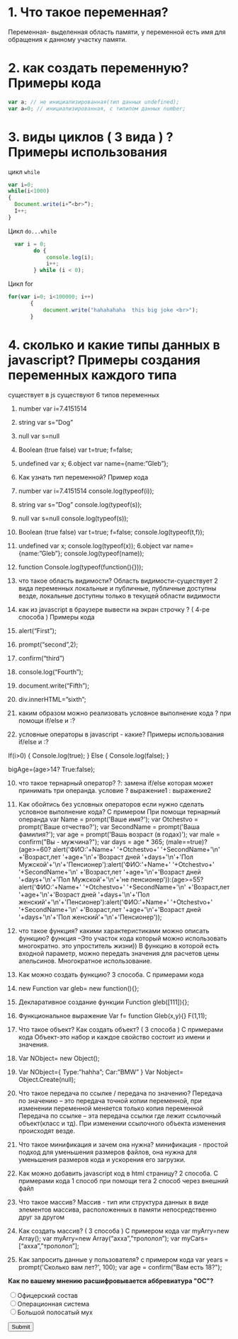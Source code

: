 # 1.	Что такое переменная?

Переменная-  выделенная область памяти, у переменной есть имя для обращения к данному участку памяти.

# 2.	как создать переменную? Примеры кода
```javascript
var a; // не инициализированная(тип данных undefined);
var a=0; // инициализированная, с типипом данных number;
```

# 3.	виды циклов ( 3 вида ) ? Примеры использования
цикл `while`
```javascript
var i=0;
while(i<1000)
{
  Document.write(i+”<br>”);
  I++;
}
```
Цикл `do...while`
```javascript
  var i = 0;
        do {
            console.log(i);
            i++;
        } while (i < 0);
```
Цикл for
```javascript
for(var i=0; i<100000; i++)
       {
           document.write("hahahahaha  this big joke <br>");
       }
```
# 4.	сколько и какие типы данных в javascript? Примеры создания переменных каждого типа
существует в js существуют 6 типов переменных
1. number var i=7.4151514
2. string var s=”Dog”
3. null var s=null
4. Boolean (true false) var t=true; f=false;
5. undefined    var x;
6.object var name={name:”Gleb”};
5.	Как узнать тип переменной? Пример кода
1. number var i=7.4151514 
console.log(typeof(i)); 
2. string var s=”Dog”
console.log(typeof(s)); 
3. null var s=null
console.log(typeof(s)); 
4. Boolean (true false) var t=true; f=false;
console.log(typeof(t,f)); 
5. undefined    var x;
console.log(typeof(x)); 
6.object var name={name:”Gleb”};
console.log(typeof(name)); 
7.  function
Console.log(typeof(function(){}));

6.	что такое область видимости?
Область видимости-существует 2 вида переменных локальные и публичные, публичные доступны везде, локальные доступны только в текущей области видимости
7.	как из javascript в брaузере вывести на экран строчку ? ( 4-ре способа ) Примеры кода
1.	alert(“First”);
2.	prompt(“second”,2);
3.	confirm(“third”)
4.	console.log(“Fourth”);
5.	document.write(“Fifth”);
6.	div.innerHTML=”sixth”;
8.	каким образом можно реализовать условное выполнение кода ?
при помощи if/else и :?
9.	условные операторы в javascript - какие? Примеры использования
if/else и :?

If(i>0)
{
Console.log(true);
}
Else
{
Console.log(false);
}

bigAge=(age>14? True:false);

10.	что такое тернарный оператор?
?:   замена if/else которая может принимать три операнда.
условие ? выражение1 : выражение2
11.	Как обойтись без условных операторов если нужно сделать условное выполнение кода? С примером
При помощи тернарный операнда
var Name = prompt('Ваше имя?');
        var Otchestvo = prompt('Ваше отчество?');
        var SecondName = prompt('Ваша фамилия?');
        var age = prompt('Вашь возраст (в годах)');
        var male = confirm("Вы - мужчина?");
        var days = age * 365;
        (male==true)?(age>=60? alert('ФИО:'+Name+' '+Otchestvo+' '+SecondName+'\n' +'Возраст,лет '+age+'\n'+'Возраст дней '+days+'\n'+'Пол Мужской'+'\n'+'Пенсионер'):alert('ФИО:'+Name+' '+Otchestvo+' '+SecondName+'\n' +'Возраст,лет '+age+'\n'+'Возраст дней '+days+'\n'+'Пол Мужской'+'\n'+'не пенсионер')):(age>=55?alert('ФИО:'+Name+' '+Otchestvo+' '+SecondName+'\n' +'Возраст,лет '+age+'\n'+'Возраст дней '+days+'\n'+'Пол женский'+'\n'+'Пенсионер'):alert('ФИО:'+Name+' '+Otchestvo+' '+SecondName+'\n' +'Возраст,лет '+age+'\n'+'Возраст дней '+days+'\n'+'Пол женский'+'\n'+'Пенсионер'));
 

12.	что такое функция? какими характеристиками можно описать функцию?
функция –Это участок кода который можно использовать многократно. 
это упроститель жизни)) В функцию в которой есть входной параметр, можно передать значения для расчетов цены апельсинов. Многократное использование.
13.	Как можно создать функцию? 3 способа. C примерами кода
1.	new Function
var gleb= new function(){};
2.	Декларативное создание функции
Function gleb([111]){};
3.	Функциональное выражение
Var f= function Gleb(x,y){}
F(1,11);

14.	Что такое объект? Как создать объект? ( 3 способа ) С примерами кода
Объект-это набор и каждое свойство состоит из имени и значения.
1. Var NObject= new Object();
2. Var NObject={
Type:”hahha”;
Car:”BMW”
}
Var Nobject= Object.Create(null);
15.	Что такое передача по ссылке / передача по значению?
Передача по значению – это передача точной копии переменной, при изменении переменной меняется только копия переменной
Передача по ссылке – эта передача ссылки где лежит ссылочный объект(класс и тд). При изменении ссылочного объекта изменения происходят везде.
16.	Что такое минификация и зачем она нужна?
 минификация - простой подход для уменьшения размеров файлов, она нужна для уменьшения размеров кода и ускорения его загрузки.
17.	Как можно добавить javascript код в html страницу? 2 способа. C примерами кода
1 способ при помощи тега <script>тут код скрипта</script>
2 способ через внешний  файл <script src="script.js"> </script>
18.	Что такое массив?
Массив - тип или структура данных в виде элементов массива, расположенных в памяти непосредственно друг за другом
19.	Как создать массив? ( 3 способа ) С примером кода
var myArry=new Array(); 
var myArry=new Array(“ахха”,”трололол”);
var myCars=[“ахха”,”трололол”];
20.	Как запросить данные у пользователя? с примером кода
var years = prompt('Сколько вам лет?', 100);
var age = confirm("Вам есть 18?");
<form action="lol.js ">
  <p><b>Как по вашему мнению расшифровывается аббревиатура &quot;ОС&quot;?</b></p>
  <p><input type="radio" name="answer" value="a1">Офицерский состав<Br>
  <input type="radio" name="answer" value="a2">Операционная система<Br>
  <input type="radio" name="answer" value="a3">Большой полосатый мух</p>
  <p><input type="submit"></p>
 </form>



